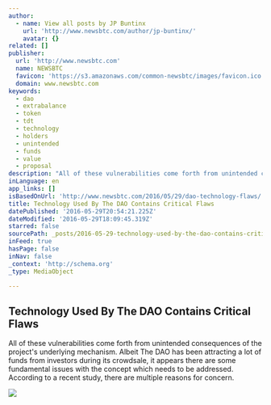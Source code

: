 ```yaml
---
author:
  - name: View all posts by JP Buntinx
    url: 'http://www.newsbtc.com/author/jp-buntinx/'
    avatar: {}
related: []
publisher:
  url: 'http://www.newsbtc.com'
  name: NEWSBTC
  favicon: 'https://s3.amazonaws.com/common-newsbtc/images/favicon.ico'
  domain: www.newsbtc.com
keywords:
  - dao
  - extrabalance
  - token
  - tdt
  - technology
  - holders
  - unintended
  - funds
  - value
  - proposal
description: "All of these vulnerabilities come forth from unintended consequences of the project's underlying mechanism. Albeit The DAO has been attracting a lot of funds from investors during its crowdsale, it appears there are some fundamental issues with the concept which needs to be addressed. According to a recent study, there are multiple reasons for concern."
inLanguage: en
app_links: []
isBasedOnUrl: 'http://www.newsbtc.com/2016/05/29/dao-technology-flaws/'
title: Technology Used By The DAO Contains Critical Flaws
datePublished: '2016-05-29T20:54:21.225Z'
dateModified: '2016-05-29T18:09:45.319Z'
starred: false
sourcePath: _posts/2016-05-29-technology-used-by-the-dao-contains-critical-flaws.md
inFeed: true
hasPage: false
inNav: false
_context: 'http://schema.org'
_type: MediaObject

---
```

<article style=""><h1>Technology Used By The DAO Contains Critical Flaws</h1><p>All of these vulnerabilities come forth from unintended consequences of the project's underlying mechanism. Albeit The DAO has been attracting a lot of funds from investors during its crowdsale, it appears there are some fundamental issues with the concept which needs to be addressed. According to a recent study, there are multiple reasons for concern.</p><img src="http://s3.amazonaws.com/main-newsbtc-images/2016/05/29181709/shutterstock_265778264.jpg" /></article>